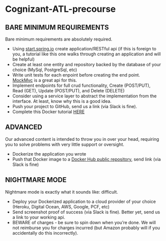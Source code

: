# Cognizant-ATL-precourse

## BARE MINIMUM REQUIREMENTS
Bare minimum requirements are absolutely required. 

* Using [start.spring.io](start.spring.io) create application/RESTful api (if this is foreign to you, a tutorial like this one walks through creating an application and will be helpful)
* Create at least one entity and repository backed by the database of your choice (MySql, PostgreSql, etc)
* Write unit tests for each enpoint before creating the end point. [MockMvc](https://spring.io/guides/gs/testing-web/) is a great api for this.
* Implement endpoints for full crud functionality, Create (POST/PUT), Read (GET), Update (POST/PUT), and Delete (DELETE)
* Consider using a service layer to abstract the implementation from the interface.  At least, know why this is a good idea.
* Push your project to GitHub, send us a link (via Slack is fine).  
* Complete this Docker tutorial [HERE](https://github.com/dylanlrrb/Please-Contain-Yourself)


## ADVANCED
Our advanced content is intended to throw you in over your head, requiring you to solve problems with very little support or oversight.

* Dockerize the application you wrote
* Push that Docker image to a [Docker Hub public repository](hub.docker.com), send link (via Slack is fine)


## NIGHTMARE MODE
Nightmare mode is exactly what it sounds like: difficult. 

* Deploy your Dockerized application to a cloud provider of your choice (Heroku, Digital Ocean, AWS, Google, PCF, etc)
* Send screenshot proof of success (via Slack is fine).  Better yet, send us a link to your working api.
* BEWARE of charges - be sure to spin down when you’re done. We will not reimburse you for charges incurred (but Amazon probably will if you accidentally do this incorrectly).
